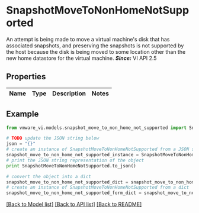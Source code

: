 # SnapshotMoveToNonHomeNotSupported

An attempt is being made to move a virtual machine's disk that has associated snapshots, and preserving the snapshots is not supported by the host because the disk is being moved to some location other than the new home datastore for the virtual machine.  ***Since:*** VI API 2.5 

## Properties
Name | Type | Description | Notes
------------ | ------------- | ------------- | -------------

## Example

```python
from vmware_vi.models.snapshot_move_to_non_home_not_supported import SnapshotMoveToNonHomeNotSupported

# TODO update the JSON string below
json = "{}"
# create an instance of SnapshotMoveToNonHomeNotSupported from a JSON string
snapshot_move_to_non_home_not_supported_instance = SnapshotMoveToNonHomeNotSupported.from_json(json)
# print the JSON string representation of the object
print SnapshotMoveToNonHomeNotSupported.to_json()

# convert the object into a dict
snapshot_move_to_non_home_not_supported_dict = snapshot_move_to_non_home_not_supported_instance.to_dict()
# create an instance of SnapshotMoveToNonHomeNotSupported from a dict
snapshot_move_to_non_home_not_supported_form_dict = snapshot_move_to_non_home_not_supported.from_dict(snapshot_move_to_non_home_not_supported_dict)
```
[[Back to Model list]](../README.md#documentation-for-models) [[Back to API list]](../README.md#documentation-for-api-endpoints) [[Back to README]](../README.md)


